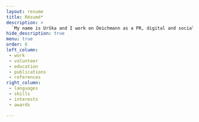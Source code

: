 ```yaml
---
layout: resume
title: Résumé*
description: >
  `My name is Urška and I work on Deichmann as a PR, digital and social media expert.`
hide_description: true
menu: true
order: 6
left_column:
 - work
 - volunteer
 - education
 - publications
 - references
right_column:
 - languages
 - skills
 - interests
 - awards

---
```

